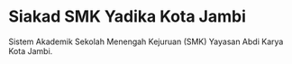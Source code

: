 # Siakad SMK Yadika Kota Jambi
Sistem Akademik Sekolah Menengah Kejuruan (SMK) Yayasan Abdi Karya Kota Jambi.
